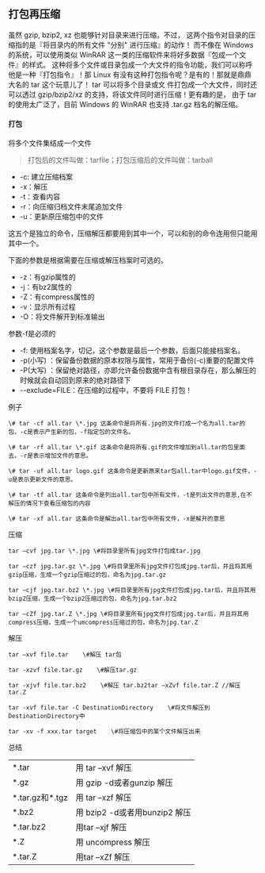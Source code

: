 ## 打包再压缩

虽然 gzip, bzip2, xz 也能够针对目录来进行压缩，不过， 这两个指令对目录的压缩指的是『将目录内的所有文件 "分别" 进行压缩』的动作！ 而不像在 Windows 的系统，可以使用类似 WinRAR 这一类的压缩软件来将好多数据『包成一个文 件』的样式。 这种将多个文件或目录包成一个大文件的指令功能，我们可以称呼他是一种『打包指令』！那 Linux 有没有这种打包指令呢？是有的！那就是鼎鼎大名的 tar 这个玩意儿了！ tar 可以将多个目录或文 件打包成一个大文件，同时还可以透过 gzip/bzip2/xz 的支持，将该文件同时进行压缩！更有趣的是， 由于 tar 的使用太广泛了，目前 Windows 的 WinRAR 也支持 .tar.gz 档名的解压缩。

#### 打包

将多个文件集结成一个文件

> 打包后的文件叫做：tarfile；打包压缩后的文件叫做：tarball

* -c: 建立压缩档案
* -x：解压
* -t：查看内容
* -r：向压缩归档文件末尾追加文件
* -u：更新原压缩包中的文件

这五个是独立的命令，压缩解压都要用到其中一个，可以和别的命令连用但只能用其中一个。

下面的参数是根据需要在压缩或解压档案时可选的。

* -z：有gzip属性的
* -j：有bz2属性的
* -Z：有compress属性的
* -v：显示所有过程
* -O：将文件解开到标准输出

参数-f是必须的

* -f: 使用档案名字，切记，这个参数是最后一个参数，后面只能接档案名。
* -p\(小写\) ：保留备份数据的原本权限与属性，常用于备份\(-c\)重要的配置文件
* -P\(大写\) ：保留绝对路径，亦即允许备份数据中含有根目录存在，那么解压的时候就会自动回到原来的绝对路径下
* --exclude=FILE：在压缩的过程中，不要将 FILE 打包！

例子

```
\# tar -cf all.tar \*.jpg 这条命令是将所有.jpg的文件打成一个名为all.tar的包。-c是表示产生新的包，-f指定包的文件名。

\# tar -rf all.tar \*.gif 这条命令是将所有.gif的文件增加到all.tar的包里面去。-r是表示增加文件的意思。

\# tar -uf all.tar logo.gif 这条命令是更新原来tar包all.tar中logo.gif文件，-u是表示更新文件的意思。

\# tar -tf all.tar 这条命令是列出all.tar包中所有文件，-t是列出文件的意思,在不解压的情况下查看压缩包的内容

\# tar -xf all.tar 这条命令是解出all.tar包中所有文件，-x是解开的意思
```

压缩

```
tar –cvf jpg.tar \*.jpg \#将目录里所有jpg文件打包成tar.jpg

tar –czf jpg.tar.gz \*.jpg \#将目录里所有jpg文件打包成jpg.tar后，并且将其用gzip压缩，生成一个gzip压缩过的包，命名为jpg.tar.gz

tar –cjf jpg.tar.bz2 \*.jpg \#将目录里所有jpg文件打包成jpg.tar后，并且将其用bzip2压缩，生成一个bzip2压缩过的包，命名为jpg.tar.bz2

tar –cZf jpg.tar.Z \*.jpg \#将目录里所有jpg文件打包成jpg.tar后，并且将其用compress压缩，生成一个umcompress压缩过的包，命名为jpg.tar.Z
```

解压

```
tar –xvf file.tar    \#解压 tar包

tar -xzvf file.tar.gz    \#解压tar.gz

tar -xjvf file.tar.bz2    \#解压 tar.bz2tar –xZvf file.tar.Z //解压tar.Z

tar -xvf file.tar -C DestinationDirectory    \#将文件解压到DestinationDirectory中

tar -xv -f xxx.tar target    \#将压缩包中的某个文件解压出来
```

总结

|  |  |
| :--- | :--- |
| \*.tar | 用 tar –xvf 解压 |
| \*.gz | 用 gzip -d或者gunzip 解压 |
| \*.tar.gz和\*.tgz | 用 tar –xzf 解压 |
| \*.bz2 | 用 bzip2 -d或者用bunzip2 解压 |
| \*.tar.bz2 | 用tar –xjf 解压 |
| \*.Z | 用 uncompress 解压 |
| \*.tar.Z | 用tar –xZf 解压 |



